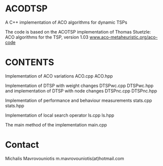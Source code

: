ACODTSP
=======

A C++ implementation of ACO algorithms for dynamic TSPs

The code is based on the ACOTSP implementation of Thomas Stuetzle:
ACO algorithms for the TSP, version 1.03
www.aco-metaheuristic.org/aco-code



CONTENTS
=======
Implementation of ACO variations
ACO.cpp
ACO.hpp

Implementation of DTSP with weight changes
DTSPwc.cpp 
DTSPwc.hpp
and implementation of DTSP with node changes
DTSPnc.cpp
DTSPnc.hpp

Implementation of performance and behaviour measurements
stats.cpp
stats.hpp

Implementation of local search operator
ls.cpp
ls.hpp

The main method of the implementation
main.cpp



Contact
=======
Michalis Mavrovouniotis
m.mavrovouniotis(at)hotmail.com
